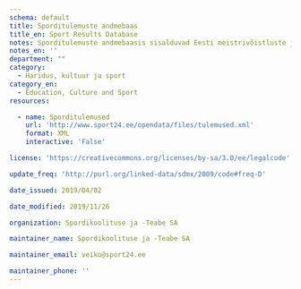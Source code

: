 ```yaml
---
schema: default
title: Sporditulemuste andmebaas
title_en: Sport Results Database
notes: Sporditulemuste andmebaasis sisalduvad Eesti meistrivõistluste ja Eesti karikavõistluste esikolmikud ning Eesti sportlaste tulemused rahvusvahelistel tiitlivõistlustel.
notes_en: ''
department: ""
category:
  - Haridus, kultuur ja sport
category_en:
  - Education, Culture and Sport
resources:

  - name: Sporditulemused
    url: 'http://www.sport24.ee/opendata/files/tulemused.xml'
    format: XML
    interactive: 'False'

license: 'https://creativecommons.org/licenses/by-sa/3.0/ee/legalcode'

update_freq: 'http://purl.org/linked-data/sdmx/2009/code#freq-D'

date_issued: 2019/04/02

date_modified: 2019/11/26

organization: Spordikoolituse ja -Teabe SA

maintainer_name: Spordikoolituse ja -Teabe SA

maintainer_email: veiko@sport24.ee

maintainer_phone: ''
---
```

